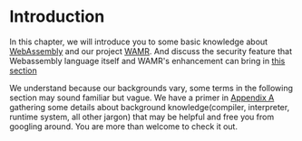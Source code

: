 # Introduction

In this chapter, we will introduce you to some basic knowledge about [WebAssembly](./webassembly.md) and our project [WAMR](./wamr_project.md). And discuss the security feature that Webassembly language itself and WAMR's enhancement can bring in [this section](./security_feature.md)

We understand because our backgrounds vary, some terms in the following section may sound familiar but vague. We have a primer in [Appendix A](../../appendix/background_knowledge.md) gathering some details about background knowledge(compiler, interpreter, runtime system, all other jargon) that may be helpful and free you from googling around. You are more than welcome to check it out.
